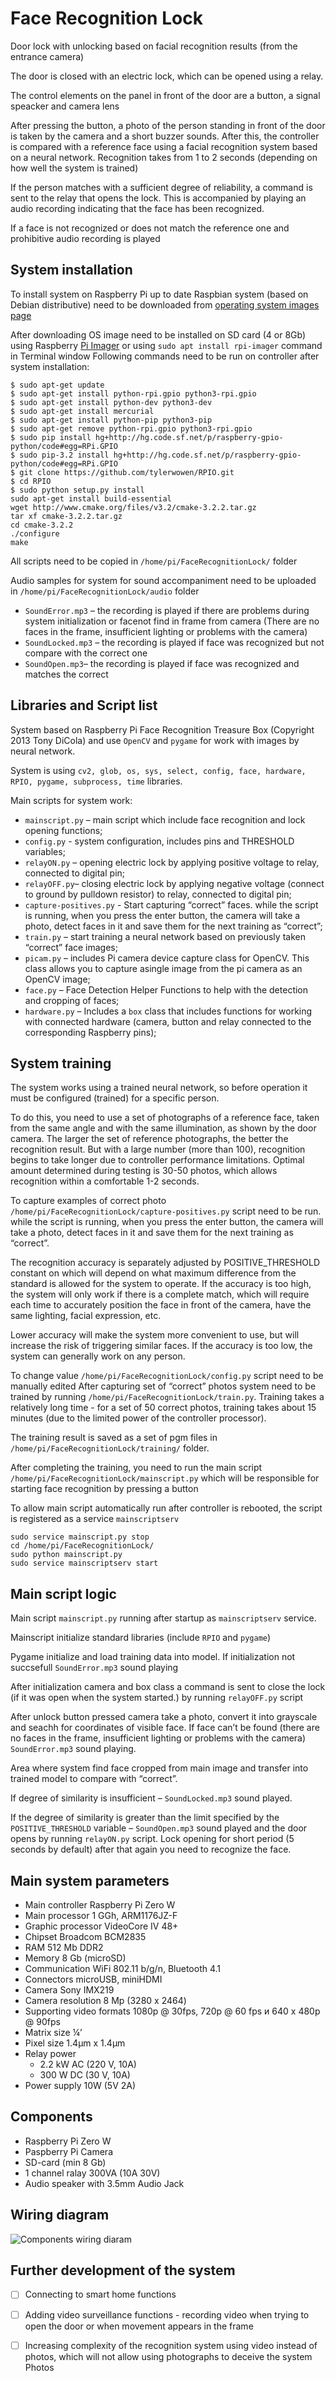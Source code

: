 # Face Recognition Lock
Door lock with unlocking based on facial recognition results (from the entrance camera)

The door is closed with an electric lock, which can be opened using a relay.

The control elements on the panel in front of the door are a button, a signal speacker and camera lens

After pressing the button, a photo of the person standing in front of the door is taken by the camera and a short buzzer sounds. After this, the controller is compared with a reference face using a facial recognition system based on a neural network. Recognition takes from 1 to 2 seconds (depending on how well the system is trained)

If the person matches with a sufficient degree of reliability, a command is sent to the relay that opens the lock. This is accompanied by playing an audio recording indicating that the face has been recognized.

If a face is not recognized or does not match the reference one and prohibitive audio recording is played

## System installation
To install system on Raspberry Pi up to date Raspbian system (based on Debian distributive) need to be downloaded from [operating system images page](https://www.raspberrypi.com/software/operating-systems/)

After downloading OS image need to be installed on SD card (4 or 8Gb) using Raspberry [Pi Imager](https://www.raspberrypi.com/software/) or using `sudo apt install rpi-imager` command in Terminal window
Following commands need to be run on controller after system installation:

```
$ sudo apt-get update
$ sudo apt-get install python-rpi.gpio python3-rpi.gpio
$ sudo apt-get install python-dev python3-dev
$ sudo apt-get install mercurial
$ sudo apt-get install python-pip python3-pip
$ sudo apt-get remove python-rpi.gpio python3-rpi.gpio
$ sudo pip install hg+http://hg.code.sf.net/p/raspberry-gpio-python/code#egg=RPi.GPIO
$ sudo pip-3.2 install hg+http://hg.code.sf.net/p/raspberry-gpio-python/code#egg=RPi.GPIO
$ git clone https://github.com/tylerwowen/RPIO.git
$ cd RPIO
$ sudo python setup.py install
sudo apt-get install build-essential
wget http://www.cmake.org/files/v3.2/cmake-3.2.2.tar.gz
tar xf cmake-3.2.2.tar.gz
cd cmake-3.2.2
./configure
make
```
All scripts need to be copied in `/home/pi/FaceRecognitionLock/` folder

Audio samples for system for sound accompaniment need to be uploaded in `/home/pi/FaceRecognitionLock/audio` folder

* `SoundError.mp3` – the recording is played if there are problems during system initialization or facenot find in frame from camera (There are no faces in the frame, insufficient lighting or problems with the camera)
* `SoundLocked.mp3` – the recording is played if face was recognized but not compare with the correct one
* `SoundOpen.mp3`– the recording is played if face was recognized and matches the correct

## Libraries and Script list

System based on Raspberry Pi Face Recognition Treasure Box (Copyright 2013 Tony DiCola) and use `OpenCV` and `pygame` for work with images by neural network.

System is using `cv2, glob, os, sys, select, config, face, hardware, RPIO, pygame, subprocess, time` libraries.

Main scripts for system work:
* `mainscript.py` – main script which include face recognition and lock opening functions;
* `config.py` - system configuration, includes pins and THRESHOLD variables;
* `relayON.py` – opening electric lock by applying positive voltage to relay, connected to digital pin;
* `relayOFF.py`– closing electric lock by applying negative voltage (connect to ground by pulldown resistor) to relay, connected to digital pin;
* `capture-positives.py` - Start capturing “correct” faces. while the script is running, when you press the enter button, the camera will take a photo, detect faces in it and save them for the next training as “correct”;
* `train.py` – start training a neural network based on previously taken “correct” face images;
* `picam.py` – includes Pi camera device capture class for OpenCV.  This class allows you to capture asingle image from the pi camera as an OpenCV image;
* `face.py` – Face Detection Helper Functions to help with the detection and cropping of faces;
* `hardware.py` – Includes a `box` class that includes functions for working with connected hardware (camera, button and relay connected to the corresponding Raspberry pins);


## System training
The system works using a trained neural network, so before operation it must be configured (trained) for a specific person.

To do this, you need to use a set of photographs of a reference face, taken from the same angle and with the same illumination, as shown by the door camera. The larger the set of reference photographs, the better the recognition result. But with a large number (more than 100), recognition begins to take longer due to controller performance limitations. Optimal amount determined during testing is 30-50 photos, which allows recognition within a comfortable 1-2 seconds.

To capture examples of correct photo `/home/pi/FaceRecognitionLock/capture-positives.py` script need to be run. while the script is running, when you press the enter button, the camera will take a photo, detect faces in it and save them for the next training as “correct”.

The recognition accuracy is separately adjusted by POSITIVE_THRESHOLD constant on which will depend on what maximum difference from the standard is allowed for the system to operate. If the accuracy is too high, the system will only work if there is a complete match, which will require each time to accurately position the face in front of the camera, have the same lighting, facial expression, etc.

Lower accuracy will make the system more convenient to use, but will increase the risk of triggering similar faces. If the accuracy is too low, the system can generally work on any person.

To change value `/home/pi/FaceRecognitionLock/config.py` script need to be manually edited
After capturing set of “correct” photos system need to be trained by running `/home/pi/FaceRecognitionLock/train.py`. Training takes a relatively long time - for a set of 50 correct photos, training takes about 15 minutes (due to the limited power of the controller processor).

The training result is saved as a set of pgm files in `/home/pi/FaceRecognitionLock/training/` folder.

After completing the training, you need to run the main script `/home/pi/FaceRecognitionLock/mainscript.py`  which will be responsible for starting face recognition by pressing a button

To allow main script automatically run after controller is rebooted, the script is registered as a service `mainscriptserv`
```
sudo service mainscript.py stop
cd /home/pi/FaceRecognitionLock/
sudo python mainscript.py
sudo service mainscriptserv start
```

## Main script logic
Main script `mainscript.py` running after startup as `mainscriptserv` service.

Mainscript initialize standard libraries (include `RPIO` and `pygame`)

Pygame initialize and load training data into model. If initialization not succsefull `SoundError.mp3` sound playing

After initialization camera and box class a command is sent to close the lock (if it was open when the system started.) by running `relayOFF.py` script

After unlock button pressed camera take a photo, convert it into grayscale and seachh for coordinates of visible face. If face can’t be found (there are no faces in the frame, insufficient lighting or problems with the camera) `SoundError.mp3` sound playing.

Area where system find face cropped from main image and transfer into trained model to compare with “correct”.

If degree of similarity is insufficient – `SoundLocked.mp3` sound played.

If the degree of similarity is greater than the limit specified by the `POSITIVE_THRESHOLD` variable – `SoundOpen.mp3` sound played and the door opens by running `relayON.py` script. Lock opening for short period (5 seconds by default) after that again you need to recognize the face.

## Main system parameters 
* Main controller		Raspberry Pi Zero W
* Main processor		1 GGh, ARM1176JZ-F 
* Graphic processor		VideoCore IV	48+
* Chipset			Broadcom BCM2835 
* RAM				512 Mb DDR2
* Memory			8 Gb (microSD)
* Communication		WiFi 802.11 b/g/n, Bluetooth 4.1
* Connectors			microUSB, miniHDMI
* Camera 			Sony IMX219
* Camera resolution		8 Mp (3280 х 2464)
* Supporting video formats	1080р @ 30fps, 720p @ 60 fps и 640 х 480p @ 90fps
* Matrix size			¼’
* Pixel size			1.4μm х 1.4μm 
* Relay power			 
    - 2.2 kW AC (220 V, 10A)
    - 300 W DC (30 V, 10A)
* Power supply			10W (5V 2A) 


## Components

* Raspberry Pi Zero W
* Paspberry Pi Camera
* SD-card (min 8 Gb)
* 1 channel ralay 300VA (10A 30V)
* Audio speaker with 3.5mm Audio Jack

## Wiring diagram

![Components wiring diaram](https://github.com/Brabn/FaceRecognitionLock/blob/main/Wiring_diagram/FaceRecognitionLock.WiringDiagram.jpg)

## Further development of the system
- [ ] Connecting to smart home functions
- [ ] Adding video surveillance functions - recording video when trying to open the door or when movement appears in the frame
- [ ] Increasing complexity of the recognition system using video instead of photos, which will not allow using photographs to deceive the system
 
Photos

 
 
 
